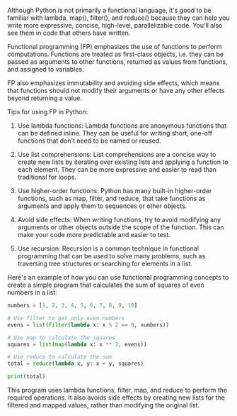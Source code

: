 Although Python is not primarily a functional language, it's good to be familiar with lambda, map(), filter(), and reduce() because they can help you write more expressive, concise, high-level, parallelizable code. You'll also see them in code that others have written.

Functional programming (FP) emphasizes the use of functions to perform computations. Functions are treated as first-class objects, i.e. they can be passed as arguments to other functions, returned as values from functions, and assigned to variables.

FP also emphasizes immutability and avoiding side effects, which means that functions should not modify their arguments or have any other effects beyond returning a value.

Tips for using FP in Python:

1. Use lambda functions: Lambda functions are anonymous functions that can be defined inline. They can be useful for writing short, one-off functions that don't need to be named or reused.

1. Use list comprehensions: List comprehensions are a concise way to create new lists by iterating over existing lists and applying a function to each element. They can be more expressive and easier to read than traditional for loops.

1. Use higher-order functions: Python has many built-in higher-order functions, such as map, filter, and reduce, that take functions as arguments and apply them to sequences or other objects.

1. Avoid side effects: When writing functions, try to avoid modifying any arguments or other objects outside the scope of the function. This can make your code more predictable and easier to test.

1. Use recursion: Recursion is a common technique in functional programming that can be used to solve many problems, such as traversing tree structures or searching for elements in a list.

Here's an example of how you can use functional programming concepts to create a simple program that calculates the sum of squares of even numbers in a list:

```python
numbers = [1, 2, 3, 4, 5, 6, 7, 8, 9, 10]

# Use filter to get only even numbers
evens = list(filter(lambda x: x % 2 == 0, numbers))

# Use map to calculate the squares
squares = list(map(lambda x: x ** 2, evens))

# Use reduce to calculate the sum
total = reduce(lambda x, y: x + y, squares)

print(total)
```

This program uses lambda functions, filter, map, and reduce to perform the required operations. It also avoids side effects by creating new lists for the filtered and mapped values, rather than modifying the original list.
